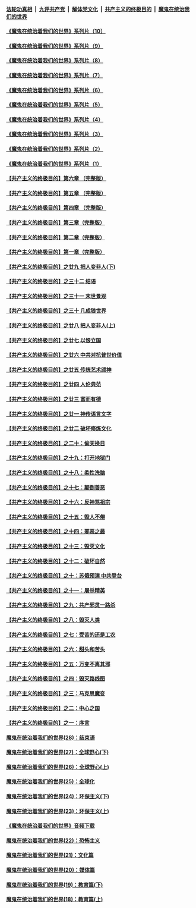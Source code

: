 

####  [法轮功真相](../../../../basic/blob/master/README.md?t=09050031) &nbsp;|&nbsp; [九评共产党](../../../../9ping.md/blob/master/README.md?t=09050031) &nbsp;|&nbsp; [解体党文化](../../../../jtdwh.md/blob/master/README.md?t=09050031)  &nbsp;|&nbsp; [共产主义的终极目的](../../../../gczydzjmd.md/blob/master/README.md?t=09050031) &nbsp;|&nbsp; [魔鬼在统治我们的世界](../../../../mgztzwmdsj.md/blob/master/README.md?t=09050031) 

#### [《魔鬼在统治着我们的世界》系列片（10）](../pages/nsc422/n12292670.md?t=09050031) 

#### [《魔鬼在统治着我们的世界》系列片（9）](../pages/nsc422/n12290859.md?t=09050031) 

#### [《魔鬼在统治着我们的世界》系列片（8）](../pages/nsc422/n12287445.md?t=09050031) 

#### [《魔鬼在统治着我们的世界》系列片（7）](../pages/nsc422/n12283425.md?t=09050031) 

#### [《魔鬼在统治着我们的世界》系列片（6）](../pages/nsc422/n12282314.md?t=09050031) 

#### [《魔鬼在统治着我们的世界》系列片（5）](../pages/nsc422/n12281419.md?t=09050031) 

#### [《魔鬼在统治着我们的世界》系列片（4）](../pages/nsc422/n12274024.md?t=09050031) 

#### [《魔鬼在统治着我们的世界》系列片（3）](../pages/nsc422/n12271322.md?t=09050031) 

#### [《魔鬼在统治着我们的世界》系列片（2）](../pages/nsc422/n12269049.md?t=09050031) 

#### [《魔鬼在统治着我们的世界》系列片（1）](../pages/nsc422/n12267575.md?t=09050031) 

#### [【共产主义的终极目的】第六章 （完整版）](../pages/nsc422/n11428913.md?t=09050031) 

#### [【共产主义的终极目的】第五章 （完整版）](../pages/nsc422/n11428912.md?t=09050031) 

#### [【共产主义的终极目的】第四章 （完整版）](../pages/nsc422/n11428907.md?t=09050031) 

#### [【共产主义的终极目的】第三章（完整版）](../pages/nsc422/n11428848.md?t=09050031) 

#### [【共产主义的终极目的】第二章（完整版）](../pages/nsc422/n11428831.md?t=09050031) 

#### [【共产主义的终极目的】第一章（完整版）](../pages/nsc422/n11417651.md?t=09050031) 

#### [【共产主义的终极目的】之廿九 把人变非人(下)](../pages/nsc422/n11344140.md?t=09050031) 

#### [【共产主义的终极目的】之三十二 结语](../pages/nsc422/n11360535.md?t=09050031) 

#### [【共产主义的终极目的】之三十一 末世景观](../pages/nsc422/n11351129.md?t=09050031) 

#### [【共产主义的终极目的】之三十 几成狼世界](../pages/nsc422/n11348280.md?t=09050031) 

#### [【共产主义的终极目的】之廿八 把人变非人(上)](../pages/nsc422/n11340492.md?t=09050031) 

#### [【共产主义的终极目的】之廿七 以恨立国](../pages/nsc422/n11336944.md?t=09050031) 

#### [【共产主义的终极目的】之廿六 中共对抗普世价值](../pages/nsc422/n11324785.md?t=09050031) 

#### [【共产主义的终极目的】之廿五 传统艺术颂神](../pages/nsc422/n11296396.md?t=09050031) 

#### [【共产主义的终极目的】之廿四 人伦典范](../pages/nsc422/n11296397.md?t=09050031) 

#### [【共产主义的终极目的】之廿三 富而有德](../pages/nsc422/n11283598.md?t=09050031) 

#### [【共产主义的终极目的】之廿一 神传语言文字](../pages/nsc422/n11263265.md?t=09050031) 

#### [【共产主义的终极目的】之廿二 破坏修炼文化](../pages/nsc422/n11245728.md?t=09050031) 

#### [【共产主义的终极目的】之二十：偷天换日](../pages/nsc422/n11238846.md?t=09050031) 

#### [【共产主义的终极目的】之十九：打开地狱门](../pages/nsc422/n11206376.md?t=09050031) 

#### [【共产主义的终极目的】之十八：柔性洗脑](../pages/nsc422/n11199994.md?t=09050031) 

#### [【共产主义的终极目的】之十七：颠倒善恶](../pages/nsc422/n11179782.md?t=09050031) 

#### [【共产主义的终极目的】之十六：反神骂祖宗](../pages/nsc422/n11166798.md?t=09050031) 

#### [【共产主义的终极目的】之十五：毁人不倦](../pages/nsc422/n11166792.md?t=09050031) 

#### [【共产主义的终极目的】之十四：邪恶之最](../pages/nsc422/n11150249.md?t=09050031) 

#### [【共产主义的终极目的】之十三：毁灭文化](../pages/nsc422/n11135227.md?t=09050031) 

#### [【共产主义的终极目的】之十二：破坏自然](../pages/nsc422/n11135214.md?t=09050031) 

#### [【共产主义的终极目的】之十：苏俄预演 中共登台](../pages/nsc422/n11118424.md?t=09050031) 

#### [【共产主义的终极目的】之十一：屠杀精英](../pages/nsc422/n11118442.md?t=09050031) 

#### [【共产主义的终极目的】之九：共产邪灵一路杀](../pages/nsc422/n11114139.md?t=09050031) 

#### [【共产主义的终极目的】之八：毁灭人类](../pages/nsc422/n11108503.md?t=09050031) 

#### [【共产主义的终极目的】之七：受苦的还是工农](../pages/nsc422/n11101809.md?t=09050031) 

#### [【共产主义的终极目的】之六：甜头和苦头](../pages/nsc422/n11096971.md?t=09050031) 

#### [【共产主义的终极目的】之五：万变不离其邪](../pages/nsc422/n11091285.md?t=09050031) 

#### [【共产主义的终极目的】之四：毁灭路线图](../pages/nsc422/n11086284.md?t=09050031) 

#### [【共产主义的终极目的】之三：马克思魔变](../pages/nsc422/n11061941.md?t=09050031) 

#### [【共产主义的终极目的】之二：中心之国](../pages/nsc422/n11047728.md?t=09050031) 

#### [【共产主义的终极目的】之一：序言](../pages/nsc422/n11086077.md?t=09050031) 

#### [魔鬼在统治着我们的世界(28)：结束语](../pages/nsc422/n10936246.md?t=09050031) 

#### [魔鬼在统治着我们的世界(27)：全球野心(下)](../pages/nsc422/n10928319.md?t=09050031) 

#### [魔鬼在统治着我们的世界(26)：全球野心(上)](../pages/nsc422/n10900318.md?t=09050031) 

#### [魔鬼在统治着我们的世界(25)：全球化](../pages/nsc422/n10788205.md?t=09050031) 

#### [魔鬼在统治着我们的世界(24)：环保主义(下)](../pages/nsc422/n10695307.md?t=09050031) 

#### [魔鬼在统治着我们的世界(23)：环保主义(上)](../pages/nsc422/n10688613.md?t=09050031) 

#### [《魔鬼在统治着我们的世界》音频下载](../pages/nsc422/n10635553.md?t=09050031) 

#### [魔鬼在统治着我们的世界(22)：恐怖主义](../pages/nsc422/n10614727.md?t=09050031) 

#### [魔鬼在统治着我们的世界(21)：文化篇](../pages/nsc422/n10597706.md?t=09050031) 

#### [魔鬼在统治着我们的世界(20)：媒体篇](../pages/nsc422/n10586579.md?t=09050031) 

#### [魔鬼在统治着我们的世界(19)：教育篇(下)](../pages/nsc422/n10564808.md?t=09050031) 

#### [魔鬼在统治着我们的世界(18)：教育篇(上)](../pages/nsc422/n10526970.md?t=09050031) 

